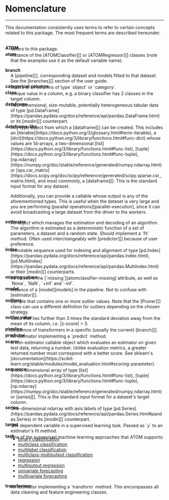 # Nomenclature
--------------

This documentation consistently uses terms to refer to certain concepts
related to this package. The most frequent terms are described hereunder.

<br>

<div id="ATOM"><strong>ATOM</strong></div>
<div markdown style="margin: -1em 0 0 1.2em">
Refers to this package.
</div>

<div id="atom"><strong>atom</strong></div>
<div markdown style="margin: -1em 0 0 1.2em">
Instance of the [ATOMClassifier][] or [ATOMRegressor][] classes (note
that the examples use it as the default variable name).
</div>

<a id="branch"></a><strong>branch</strong>
<div markdown style="margin: -1em 0 0 1.2em">
A [pipeline][], corresponding dataset and models fitted to that dataset.
See the [branches][] section of the user guide.
</div>

<div id="categorical-columns"><strong>categorical columns</strong></div>
<div markdown style="margin: -1em 0 0 1.2em">
Refers to all columns of type `object` or `category`.
</div>

<div id="class"><strong>class</strong></div>
<div markdown style="margin: -1em 0 0 1.2em">
Unique value in a column, e.g. a binary classifier has 2 classes in
the target column.
</div>

<div id="dataframe"><strong>dataframe</strong></div>
<div markdown style="margin: -1em 0 0 1.2em">
Two-dimensional, size-mutable, potentially heterogeneous tabular data of type
[pd.DataFrame](https://pandas.pydata.org/docs/reference/api/pandas.DataFrame.html)
or its [modin][] counterpart.
</div>

<div id="dataframe-like"><strong>dataframe-like</strong></div>
<div markdown style="margin: -1em 0 0 1.2em">
Any type object from which a [dataframe][] can be created. This includes an
[iterable](https://docs.python.org/3/glossary.html#term-iterable), a
[dict](https://docs.python.org/3/library/functions.html#func-dict) whose
values are 1d-arrays, a two-dimensional [list](https://docs.python.org/3/library/functions.html#func-list),
[tuple](https://docs.python.org/3/library/functions.html#func-tuple), [np.ndarray](https://numpy.org/doc/stable/reference/generated/numpy.ndarray.html) or
[sps.csr_matrix](https://docs.scipy.org/doc/scipy/reference/generated/scipy.sparse.csr_matrix.html),
and most commonly, a [dataframe][]. This is the standard input format
for any dataset.

Additionally, you can provide a callable whose output is any of the
aforementioned types. This is useful when the dataset is very large and
you are performing [parallel operations][parallel-execution], since it
can avoid broadcasting a large dataset from the driver to the workers.
</div>

<div id="estimator"><strong>estimator</strong></div>
<div markdown style="margin: -1em 0 0 1.2em">
An object which manages the estimation and decoding of an algorithm.
The algorithm is estimated as a deterministic function of a set of
parameters, a dataset and a random state. Should implement a `fit`
method. Often used interchangeably with [predictor][] because of user
preference.
</div>

<div id="sequence"><strong>index</strong></div>
<div markdown style="margin: -1em 0 0 1.2em">
Immutable sequence used for indexing and alignment of type [pd.Index](https://pandas.pydata.org/docs/reference/api/pandas.Index.html),
[pd.MultiIndex](https://pandas.pydata.org/docs/reference/api/pandas.MultiIndex.html)
or their [modin][] counterparts.
</div>

<div id="missing values"><strong>missing values</strong></div>
<div markdown style="margin: -1em 0 0 1.2em">
All values in the [`missing`][atomclassifier-missing] attribute, as
well as `None`, `NaN`, `+inf` and `-inf`.
</div>

<div id="model"><strong>model</strong></div>
<div markdown style="margin: -1em 0 0 1.2em">
Instance of a [model][models] in the pipeline. Not to confuse with
[estimator][].
</div>

<div id="outliers"><strong>outliers</strong></div>
<div markdown style="margin: -1em 0 0 1.2em">
Sample that contains one or more outlier values. Note that the
[Pruner][] class can use a different definition for outliers
depending on the chosen strategy.
</div>

<div id="outlier-value"><strong>outlier value</strong></div>
<div markdown style="margin: -1em 0 0 1.2em">
Value that lies further than 3 times the standard deviation away
from the mean of its column, i.e. |z-score| > 3.
</div>

<div id="pipeline"><strong>pipeline</strong></div>
<div markdown style="margin: -1em 0 0 1.2em">
Sequence of transformers in a specific (usually the current) [branch][].
</div>

<div id="predictor"><strong>predictor</strong></div>
<div markdown style="margin: -1em 0 0 1.2em">
An estimator implementing a `predict` method.
</div>

<div id="scorer"><strong>scorer</strong></div>
<div markdown style="margin: -1em 0 0 1.2em">
A non-estimator callable object which evaluates an estimator on given
test data, returning a number. Unlike evaluation metrics, a greater
returned number must correspond with a better score. See sklearn's
[documentation](https://scikit-learn.org/stable/modules/model_evaluation.html#scoring-parameter).
</div>

<div id="sequence"><strong>sequence</strong></div>
<div markdown style="margin: -1em 0 0 1.2em">
A one-dimensional array of type [list](https://docs.python.org/3/library/functions.html#func-list),
[tuple](https://docs.python.org/3/library/functions.html#func-tuple),
[np.ndarray](https://numpy.org/doc/stable/reference/generated/numpy.ndarray.html)
or [series][]. This is the standard input format for a dataset's target column.
</div>

<div id="series"><strong>series</strong></div>
<div markdown style="margin: -1em 0 0 1.2em">
One-dimensional ndarray with axis labels of type
[pd.Series](https://pandas.pydata.org/docs/reference/api/pandas.Series.html#pandas.Series)
or its [modin][] counterpart.
</div>

<div id="target"><strong>target</strong></div>
<div markdown style="margin: -1em 0 0 1.2em">
The dependent variable in a supervised learning task. Passed as `y` to
an estimator's fit method.
</div>

<div id="task"><strong>task</strong></div>
<div markdown style="margin: -1em 0 0 1.2em">
One of the supervised machine learning approaches that ATOM supports:
<ul style="line-height:1.2em;margin-top:-10px">
<li><a href="https://en.wikipedia.org/wiki/Binary_classification">binary classification</a></li>
<li><a href="https://en.wikipedia.org/wiki/Multiclass_classification">multiclass classification</a></li>
<li><a href="https://scikit-learn.org/stable/modules/multiclass.html#multilabel-classification">multilabel classification</a></li>
<li><a href="https://scikit-learn.org/stable/modules/multiclass.html#multiclass-multioutput-classification">multiclass-multioutput classification</a></li>
<li><a href="https://en.wikipedia.org/wiki/Regression_analysis">regression</a></li>
<li><a href="https://scikit-learn.org/stable/modules/multiclass.html#multioutput-regression">multioutput regression</a></li>
<li><a href="https://en.wikipedia.org/wiki/Forecasting">univariate forecasting</a></li>
<li><a href="https://www.sktime.net/en/latest/examples/01_forecasting.html#1.2.4.-Multivariate-forecasting">multivariate forecasting</a></li>
</ul>
</div>

<div id="transformer"><strong>transformer</strong></div>
<div markdown style="margin: -1em 0 0 1.2em">
An estimator implementing a `transform` method. This encompasses all
data cleaning and feature engineering classes.
</div>
